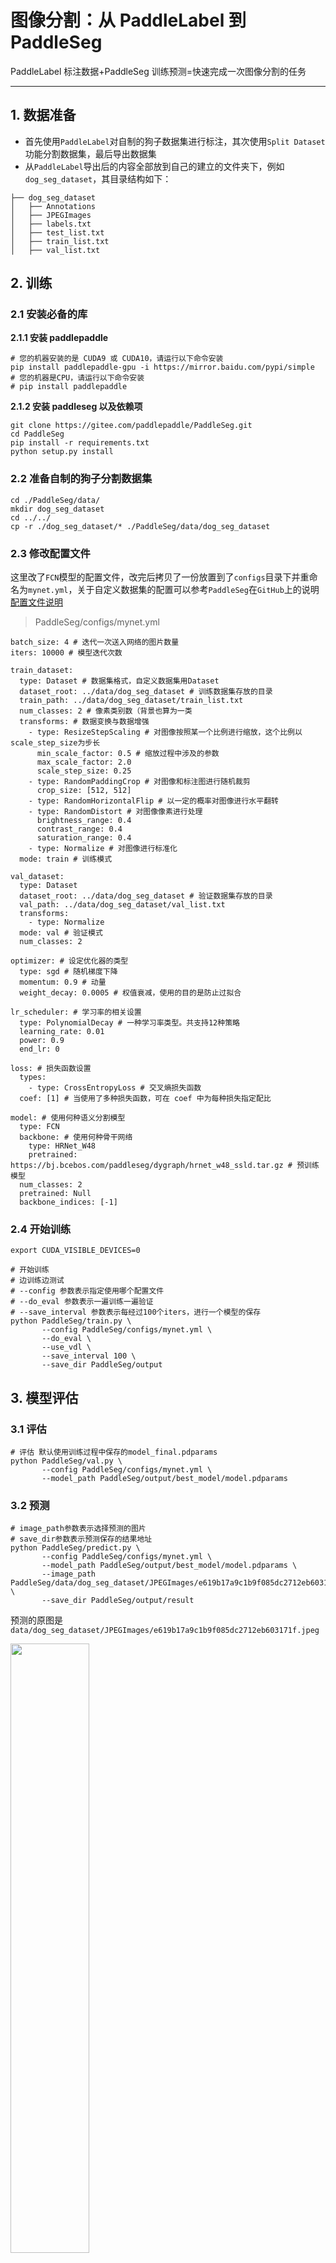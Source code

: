 # 图像分割：从 PaddleLabel 到 PaddleSeg

PaddleLabel 标注数据+PaddleSeg 训练预测=快速完成一次图像分割的任务

---

## 1. 数据准备

- 首先使用`PaddleLabel`对自制的狗子数据集进行标注，其次使用`Split Dataset`功能分割数据集，最后导出数据集
- 从`PaddleLabel`导出后的内容全部放到自己的建立的文件夹下，例如`dog_seg_dataset`，其目录结构如下：

```
├── dog_seg_dataset
│   ├── Annotations
│   ├── JPEGImages
│   ├── labels.txt
│   ├── test_list.txt
│   ├── train_list.txt
│   ├── val_list.txt
```

## 2. 训练

### 2.1 安装必备的库

**2.1.1 安装 paddlepaddle**

```
# 您的机器安装的是 CUDA9 或 CUDA10，请运行以下命令安装
pip install paddlepaddle-gpu -i https://mirror.baidu.com/pypi/simple
# 您的机器是CPU，请运行以下命令安装
# pip install paddlepaddle
```

**2.1.2 安装 paddleseg 以及依赖项**

```
git clone https://gitee.com/paddlepaddle/PaddleSeg.git
cd PaddleSeg
pip install -r requirements.txt
python setup.py install
```

### 2.2 准备自制的狗子分割数据集

```
cd ./PaddleSeg/data/
mkdir dog_seg_dataset
cd ../../
cp -r ./dog_seg_dataset/* ./PaddleSeg/data/dog_seg_dataset
```

### 2.3 修改配置文件

这里改了`FCN`模型的配置文件，改完后拷贝了一份放置到了`configs`目录下并重命名为`mynet.yml`，关于自定义数据集的配置可以参考`PaddleSeg`在`GitHub`上的说明[配置文件说明](https://gitee.com/paddlepaddle/PaddleSeg/blob/release/2.4/docs/design/use/use_cn.md)

> PaddleSeg/configs/mynet.yml

```
batch_size: 4 # 迭代一次送入网络的图片数量
iters: 10000 # 模型迭代次数

train_dataset:
  type: Dataset # 数据集格式，自定义数据集用Dataset
  dataset_root: ../data/dog_seg_dataset # 训练数据集存放的目录
  train_path: ../data/dog_seg_dataset/train_list.txt
  num_classes: 2 # 像素类别数（背景也算为一类
  transforms: # 数据变换与数据增强
    - type: ResizeStepScaling # 对图像按照某一个比例进行缩放，这个比例以scale_step_size为步长
      min_scale_factor: 0.5 # 缩放过程中涉及的参数
      max_scale_factor: 2.0
      scale_step_size: 0.25
    - type: RandomPaddingCrop # 对图像和标注图进行随机裁剪
      crop_size: [512, 512]
    - type: RandomHorizontalFlip # 以一定的概率对图像进行水平翻转
    - type: RandomDistort # 对图像像素进行处理
      brightness_range: 0.4
      contrast_range: 0.4
      saturation_range: 0.4
    - type: Normalize # 对图像进行标准化
  mode: train # 训练模式

val_dataset:
  type: Dataset
  dataset_root: ../data/dog_seg_dataset # 验证数据集存放的目录
  val_path: ../data/dog_seg_dataset/val_list.txt
  transforms:
    - type: Normalize
  mode: val # 验证模式
  num_classes: 2

optimizer: # 设定优化器的类型
  type: sgd # 随机梯度下降
  momentum: 0.9 # 动量
  weight_decay: 0.0005 # 权值衰减，使用的目的是防止过拟合

lr_scheduler: # 学习率的相关设置
  type: PolynomialDecay # 一种学习率类型。共支持12种策略
  learning_rate: 0.01
  power: 0.9
  end_lr: 0

loss: # 损失函数设置
  types:
    - type: CrossEntropyLoss # 交叉熵损失函数
  coef: [1] # 当使用了多种损失函数，可在 coef 中为每种损失指定配比

model: # 使用何种语义分割模型
  type: FCN
  backbone: # 使用何种骨干网络
    type: HRNet_W48
    pretrained: https://bj.bcebos.com/paddleseg/dygraph/hrnet_w48_ssld.tar.gz # 预训练模型
  num_classes: 2
  pretrained: Null
  backbone_indices: [-1]
```

### 2.4 开始训练

```
export CUDA_VISIBLE_DEVICES=0

# 开始训练
# 边训练边测试
# --config 参数表示指定使用哪个配置文件
# --do_eval 参数表示一遍训练一遍验证
# --save_interval 参数表示每经过100个iters，进行一个模型的保存
python PaddleSeg/train.py \
       --config PaddleSeg/configs/mynet.yml \
       --do_eval \
       --use_vdl \
       --save_interval 100 \
       --save_dir PaddleSeg/output
```

## 3. 模型评估

### 3.1 评估

```
# 评估 默认使用训练过程中保存的model_final.pdparams
python PaddleSeg/val.py \
       --config PaddleSeg/configs/mynet.yml \
       --model_path PaddleSeg/output/best_model/model.pdparams
```

### 3.2 预测

```
# image_path参数表示选择预测的图片
# save_dir参数表示预测保存的结果地址
python PaddleSeg/predict.py \
       --config PaddleSeg/configs/mynet.yml \
       --model_path PaddleSeg/output/best_model/model.pdparams \
       --image_path PaddleSeg/data/dog_seg_dataset/JPEGImages/e619b17a9c1b9f085dc2712eb603171f.jpeg \
       --save_dir PaddleSeg/output/result
```

预测的原图是`data/dog_seg_dataset/JPEGImages/e619b17a9c1b9f085dc2712eb603171f.jpeg`

<img src="https://ai-studio-static-online.cdn.bcebos.com/f9efa53cf0334146a0963d6033c2cb84c3540525b565454199f2a859f86b501e" width="50%" height="50%">

预测的结果`PaddleSeg/output/result`目录里面，如下图所示：
<img src="https://ai-studio-static-online.cdn.bcebos.com/8d6dea0d5fa24912a58612839026b255652d7d3ccf0a40aaa5e6056750f8f75b" width="50%" height="50%">
<img src="https://ai-studio-static-online.cdn.bcebos.com/6dfc7c24edda4a489b7f1629957be44be44d3b9c94d14becb88aa22e42a41d50" width="50%" height="50%">

## AI Studio 第三方教程推荐

[快速体验演示案例](https://aistudio.baidu.com/aistudio/projectdetail/4353528)
